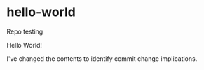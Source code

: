# hello-world
Repo testing

Hello World!

I've changed the contents to identify commit change implications.

